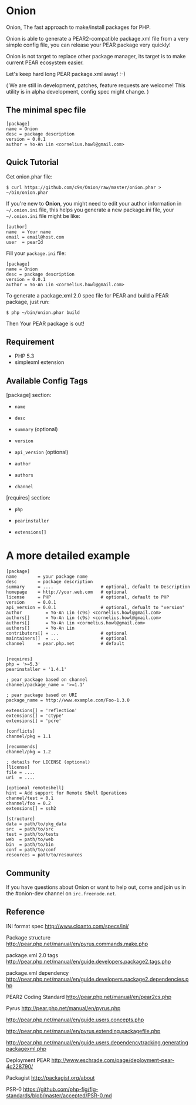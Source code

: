 Onion
=======
Onion, The fast approach to make/install packages for PHP.

Onion is able to generate a PEAR2-compatible package.xml file from a very simple config
file, you can release your PEAR package very quickly!

Onion is not target to replace other package manager, its target is to make current PEAR ecosystem easier.

Let's keep hard long PEAR package.xml away! :-)

( We are still in development, patches, feature requests are welcome! This
  utility is in alpha development, config spec might change. )


The minimal spec file
---------------------

    [package]
    name = Onion
    desc = package description
    version = 0.0.1
    author = Yo-An Lin <cornelius.howl@gmail.com>

Quick Tutorial
--------------
Get onion.phar file:

    $ curl https://github.com/c9s/Onion/raw/master/onion.phar > ~/bin/onion.phar

If you're new to **Onion**, you might need to edit your author information in `~/.onion.ini` file,
this helps you generate a new package.ini file, your `~/.onion.ini` file might be like:

    [author]
    name  = Your name
    email = email@host.com
    user  = pearId

Fill your `package.ini` file:

    [package]
    name = Onion
    desc = package description
    version = 0.0.1
    author = Yo-An Lin <cornelius.howl@gmail.com>

To generate a package.xml 2.0 spec file for PEAR and build a PEAR package, just run:

    $ php ~/bin/onion.phar build

Then Your PEAR package is out!




Requirement
-----------

* PHP 5.3
* simplexml extension

Available Config Tags
---------------------

[package] section:

* `name`

* `desc`

* `summary` (optional)

* `version`

* `api_version` (optional)

* `author`

* `authors`

* `channel`

[requires] section:

* `php`

* `pearinstaller`

* `extensions[]`

A more detailed example
========================

    [package]
    name        = your package name
    desc        = package description
    summary     = ....                  # optional, default to Description
    homepage    = http://your.web.com   # optional
    license     = PHP                   # optional, default to PHP
    version     = 0.0.1
    api_version = 0.0.1                 # optional, defualt to "version"
    author         = Yo-An Lin (c9s) <cornelius.howl@gmail.com>
    authors[]      = Yo-An Lin (c9s) <cornelius.howl@gmail.com>
    authors[]      = Yo-An Lin <cornelius.howl@gmail.com>
    authors[]      = Yo-An Lin
    contributors[] = ...                # optional
    maintainers[]  = ...                # optional
    channel     = pear.php.net          # default


    [requires]
    php = '>=5.3'
    pearinstaller = '1.4.1'

    ; pear package based on channel
    channel/package_name = '>=1.1'

    ; pear package based on URI
    package_name = http://www.example.com/Foo-1.3.0

    extensions[] = 'reflection'
    extensions[] = 'ctype'
    extensions[] = 'pcre'

    [conflicts]
    channel/pkg = 1.1

    [recommends]
    channel/pkg = 1.2

    ; details for LICENSE (optional)
    [license]
    file = ....
    uri  = ....

    [optional remoteshell]
    hint = Add support for Remote Shell Operations
    channel/test = 0.1
    channel/foo = 0.2
    extensions[] = ssh2

    [structure]
    data = path/to/pkg_data
    src  = path/to/src
    test = path/to/tests
    web  = path/to/web
    bin  = path/to/bin
    conf = path/to/conf
    resources = path/to/resources


Community
---------
If you have questions about Onion or want to help out, come and join us in the #onion-dev channel on `irc.freenode.net`.

Reference
---------
INI format spec
http://www.cloanto.com/specs/ini/

Package structure
http://pear.php.net/manual/en/pyrus.commands.make.php


package.xml 2.0 tags
http://pear.php.net/manual/en/guide.developers.package2.tags.php

package.xml dependency
http://pear.php.net/manual/en/guide.developers.package2.dependencies.php

PEAR2 Coding Standard
http://pear.php.net/manual/en/pear2cs.php

Pyrus
http://pear.php.net/manual/en/pyrus.php


http://pear.php.net/manual/en/guide.users.concepts.php

http://pear.php.net/manual/en/pyrus.extending.packagefile.php

http://pear.php.net/manual/en/guide.users.dependencytracking.generatingpackagexml.php



Deployment PEAR
http://www.eschrade.com/page/deployment-pear-4c228790/

Packagist
http://packagist.org/about

PSR-0 
https://github.com/php-fig/fig-standards/blob/master/accepted/PSR-0.md

